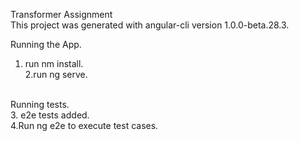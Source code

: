 Transformer Assignment<br/>
This project was generated with angular-cli version 1.0.0-beta.28.3.<br/>

Running the App.<br/>
1. run nm install.<br/>
2.run ng serve.<br/>
  <br/>
Running tests.<br/>
3. e2e tests added.<br/>
4.Run ng e2e to execute test cases.<br/>

